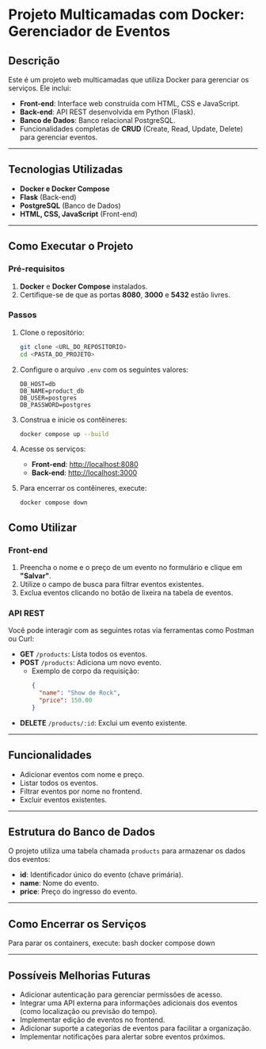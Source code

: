 # **Projeto Multicamadas com Docker: Gerenciador de Eventos**

## **Descrição**
Este é um projeto web multicamadas que utiliza Docker para gerenciar os serviços. Ele inclui:
- **Front-end**: Interface web construída com HTML, CSS e JavaScript.
- **Back-end**: API REST desenvolvida em Python (Flask).
- **Banco de Dados**: Banco relacional PostgreSQL.
- Funcionalidades completas de **CRUD** (Create, Read, Update, Delete) para gerenciar eventos.

---

## **Tecnologias Utilizadas**
- **Docker e Docker Compose**
- **Flask** (Back-end)
- **PostgreSQL** (Banco de Dados)
- **HTML, CSS, JavaScript** (Front-end)

---

## **Como Executar o Projeto**

### **Pré-requisitos**
1. **Docker** e **Docker Compose** instalados.
2. Certifique-se de que as portas **8080**, **3000** e **5432** estão livres.

### **Passos**
1. Clone o repositório:
   ```bash
   git clone <URL_DO_REPOSITORIO>
   cd <PASTA_DO_PROJETO>
   
2. Configure o arquivo `.env` com os seguintes valores:
   ```env
   DB_HOST=db
   DB_NAME=product_db
   DB_USER=postgres
   DB_PASSWORD=postgres

3. Construa e inicie os contêineres:
   ```bash
   docker compose up --build

4. Acesse os serviços:
   - **Front-end**: [http://localhost:8080](http://localhost:8080)
   - **Back-end**: [http://localhost:3000](http://localhost:3000)

5. Para encerrar os contêineres, execute:
   ```bash
   docker compose down

## **Como Utilizar**

### **Front-end**
1. Preencha o nome e o preço de um evento no formulário e clique em **"Salvar"**.
2. Utilize o campo de busca para filtrar eventos existentes.
3. Exclua eventos clicando no botão de lixeira na tabela de eventos.

### **API REST**
Você pode interagir com as seguintes rotas via ferramentas como Postman ou Curl:
- **GET** `/products`: Lista todos os eventos.
- **POST** `/products`: Adiciona um novo evento.
  - Exemplo de corpo da requisição:
    ```json
    {
      "name": "Show de Rock",
      "price": 150.00
    }
    ```
- **DELETE** `/products/:id`: Exclui um evento existente.

---

## **Funcionalidades**
- Adicionar eventos com nome e preço.
- Listar todos os eventos.
- Filtrar eventos por nome no frontend.
- Excluir eventos existentes.

---

## **Estrutura do Banco de Dados**
O projeto utiliza uma tabela chamada `products` para armazenar os dados dos eventos:
- **id**: Identificador único do evento (chave primária).
- **name**: Nome do evento.
- **price**: Preço do ingresso do evento.

---

## **Como Encerrar os Serviços**
Para parar os containers, execute:
bash
docker compose down

---

## **Possíveis Melhorias Futuras**
- Adicionar autenticação para gerenciar permissões de acesso.
- Integrar uma API externa para informações adicionais dos eventos (como localização ou previsão do tempo).
- Implementar edição de eventos no frontend.
- Adicionar suporte a categorias de eventos para facilitar a organização.
- Implementar notificações para alertar sobre eventos próximos.
